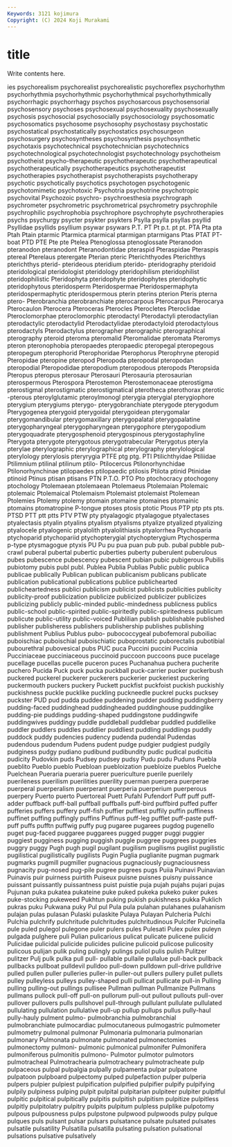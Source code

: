 ```yaml
---
Keywords: 3121 kojimura
Copyright: (C) 2024 Koji Murakami
---
```


# title

Write contents here.



ies psychorealism psychorealist psychorealistic psychoreflex psychorhythm psychorhythmia psychorhythmic psychorhythmical
psychorhythmically psychorrhagic psychorrhagy psychos psychosarcous psychosensorial psychosensory psychoses psychosexual psychosexuality
psychosexually psychosis psychosocial psychosocially psychosociology psychosomatic psychosomatics psychosome psychosophy psychostasy
psychostatic psychostatical psychostatically psychostatics psychosurgeon psychosurgery psychosyntheses psychosynthesis psychosynthetic psychotaxis
psychotechnical psychotechnician psychotechnics psychotechnological psychotechnologist psychotechnology psychotheism psychotheist psycho-therapeutic psychotherapeutic
psychotherapeutical psychotherapeutically psychotherapeutics psychotherapeutist psychotherapies psychotherapist psychotherapists psychotherapy psychotic psychotically
psychotics psychotogen psychotogenic psychotomimetic psychotoxic Psychotria psychotrine psychotropic psychovital Psychozoic
psychro- psychroesthesia psychrograph psychrometer psychrometric psychrometrical psychrometry psychrophile psychrophilic psychrophobia
psychrophore psychrophyte psychrotherapies psychs psychurgy psycter psykter psykters Psylla psylla
psyllas psyllid Psyllidae psyllids psyllium psywar psywars P.T. PT Pt
p.t. pt pt. PTA Pta pta Ptah Ptain ptarmic Ptarmica
ptarmical ptarmigan ptarmigans Ptas PTAT PT-boat PTD PTE Pte pte
Ptelea Ptenoglossa ptenoglossate Pteranodon pteranodon pteranodont Pteranodontidae pteraspid Pteraspidae Pteraspis
ptereal Pterelaus pterergate Pterian pteric Pterichthyodes Pterichthys pterichthys pterid- pterideous
pteridium pterido- pteridography pteridoid pteridological pteridologist pteridology pteridophilism pteridophilist pteridophilistic
Pteridophyta pteridophyte pteridophytes pteridophytic pteridophytous pteridosperm Pteridospermae Pteridospermaphyta pteridospermaphytic pteridospermous
pterin pterins pterion Pteris pterna ptero- Pterobranchia pterobranchiate pterocarpous Pterocarpus
Pterocarya Pterocaulon Pterocera Pteroceras Pterocles Pterocletes Pteroclidae Pteroclomorphae pteroclomorphic pterodactyl
Pterodactyli pterodactylian pterodactylic pterodactylid Pterodactylidae pterodactyloid pterodactylous pterodactyls Pterodactylus pterographer
pterographic pterographical pterography pteroid pteroma pteromalid Pteromalidae pteromata Pteromys pteron
pteronophobia pteropaedes pteropaedic pteropegal pteropegous pteropegum pterophorid Pterophoridae Pterophorus Pterophryne
pteropid Pteropidae pteropine pteropod Pteropoda pteropodal pteropodan pteropodial Pteropodidae pteropodium
pteropodous pteropods Pteropsida Pteropus pteropus pterosaur Pterosauri Pterosauria pterosaurian pterospermous
Pterospora Pterostemon Pterostemonaceae pterostigma pterostigmal pterostigmatic pterostigmatical pterotheca pterothorax pterotic
-pterous pteroylglutamic pteroylmonogl pterygia pterygial pterygiophore pterygium pterygiums pterygo- pterygobranchiate
pterygode pterygodum Pterygogenea pterygoid pterygoidal pterygoidean pterygomalar pterygomandibular pterygomaxillary pterygopalatal
pterygopalatine pterygopharyngeal pterygopharyngean pterygophore pterygopodium pterygoquadrate pterygosphenoid pterygospinous pterygostaphyline Pterygota
pterygote pterygotous pterygotrabecular Pterygotus pteryla pterylae pterylographic pterylographical pterylography pterylological
pterylology pterylosis pteryrygia PTFE ptg ptg. PTI Ptilichthyidae Ptiliidae Ptilimnium
ptilinal ptilinum ptilo- Ptilocercus Ptilonorhynchidae Ptilonorhynchinae ptilopaedes ptilopaedic ptilosis Ptilota
ptinid Ptinidae ptinoid Ptinus ptisan ptisans PTN P.T.O. PTO Pto
ptochocracy ptochogony ptochology Ptolemaean ptolemaean Ptolemaeus Ptolemaian Ptolemaic ptolemaic Ptolemaical
Ptolemaism Ptolemaist ptolemaist Ptolemean Ptolemies Ptolemy ptolemy ptomain ptomaine ptomaines
ptomainic ptomains ptomatropine P-tongue ptoses ptosis ptotic Ptous PTP ptp
pts pts. PTSD PTT ptt ptts PTV PTW pty ptyalagogic
ptyalagogue ptyalectases ptyalectasis ptyalin ptyalins ptyalism ptyalisms ptyalize ptyalized ptyalizing
ptyalocele ptyalogenic ptyalolith ptyalolithiasis ptyalorrhea Ptychoparia ptychoparid ptychopariid ptychopterygial ptychopterygium
Ptychosperma p-type ptysmagogue ptyxis PU Pu pu pua puan pub
pub. pubal pubble pub-crawl puberal pubertal pubertic puberties puberty puberulent
puberulous pubes pubescence pubescency pubescent pubian pubic pubigerous Pubilis pubiotomy
pubis publ publ. Publea Publia Publias Public public publica publicae
publically Publican publican publicanism publicans publicate publication publicational publications publice
publichearted publicheartedness publici publicism publicist publicists publicities publicity publicity-proof publicization
publicize publicized publicizer publicizes publicizing publicly public-minded public-mindedness publicness publics
public-school public-spirited public-spiritedly public-spiritedness publicum publicute public-utility public-voiced Publilian publish
publishable published publisher publisheress publishers publishership publishes publishing publishment Publius
Publus pubo- pubococcygeal pubofemoral puboiliac puboischiac puboischial puboischiatic puboprostatic puborectalis
pubotibial pubourethral pubovesical pubs PUC puca Puccini puccini Puccinia Pucciniaceae
pucciniaceous puccinoid puccoon puccoons puce pucelage pucellage pucellas pucelle puceron
puces Puchanahua puchera pucherite puchero Pucida Puck puck pucka puckball
puck-carrier pucker puckerbush puckered puckerel puckerer puckerers puckerier puckeriest puckering
puckermouth puckers puckery Puckett puckfist puckfoist puckish puckishly puckishness puckle
pucklike puckling puckneedle puckrel pucks pucksey puckster PUD pud pudda
puddee puddening pudder pudding puddingberry pudding-faced puddinghead puddingheaded puddinghouse puddinglike
pudding-pie puddings pudding-shaped puddingstone puddingwife puddingwives puddingy puddle puddleball puddlebar
puddled puddlelike puddler puddlers puddles puddlier puddliest puddling puddlings puddly
puddock puddy pudencies pudency pudenda pudendal Pudendas pudendous pudendum Pudens
pudent pudge pudgier pudgiest pudgily pudginess pudgy pudiano pudibund pudibundity
pudic pudical pudicitia pudicity Pudovkin puds Pudsey pudsey pudsy Pudu
pudu Puduns Puebla pueblito Pueblo pueblo Puebloan puebloization puebloize pueblos
Puelche Puelchean Pueraria pueraria puerer puericulture puerile puerilely puerileness puerilism
puerilities puerility puerman puerpera puerperae puerperal puerperalism puerperant puerperia puerperium
puerperous puerpery Puerto puerto Puertoreal Puett Pufahl Pufendorf Puff puff
puff-adder puffback puff-ball puffball puffballs puff-bird puffbird puffed puffer pufferies
puffers puffery puff-fish puffier puffiest puffily puffin puffiness puffinet puffing
puffingly puffins Puffinus puff-leg pufflet puff-paste puff-puff puffs pufftn puffwig
puffy pug pugaree pugarees pugdog pugenello puget pug-faced puggaree puggarees
pugged pugger puggi puggier puggiest pugginess pugging puggish puggle puggree
puggrees puggries puggry puggy Pugh pugh pugil pugilant pugilism pugilisms
pugilist pugilistic pugilistical pugilistically pugilists Pugin Puglia puglianite pugman pugmark
pugmarks pugmill pugmiller pugnacious pugnaciously pugnaciousness pugnacity pug-nosed pug-pile pugree
pugrees pugs Puiia Puinavi Puinavian Puinavis puir puirness puirtith Puiseux
puisne puisnes puisny puissance puissant puissantly puissantness puist puistie puja
pujah pujahs pujari pujas Pujunan puka pukatea pukateine puke puked
pukeka pukeko puker pukes puke-stocking pukeweed Pukhtun puking pukish pukishness
pukka Puklich pukras puku Pukwana puky Pul pul Pula pula
pulahan pulahanes pulahanism pulajan pulas pulasan Pulaski pulaskite Pulaya Pulayan
Pulcheria Pulchi Pulchia pulchrify pulchritude pulchritudes pulchritudinous Pulcifer Pulcinella pule
puled pulegol pulegone puler pulers pules Pulesati Pulex pulex puleyn
pulgada pulghere puli Pulian pulicarious pulicat pulicate pulicene pulicid Pulicidae
pulicidal pulicide pulicides pulicine pulicoid pulicose pulicosity pulicous pulijan pulik
puling pulingly pulings puliol pulis pulish Pulitzer pulitzer Pulj pulk
pulka pull pull- pullable pullaile pullalue pull-back pullback pullbacks pullboat
pulldevil pulldoo pull-down pulldown pull-drive pulldrive pulled pullen puller pulleries
puller-in puller-out pullers pullery pullet pullets pulley pulleyless pulleys pulley-shaped
pulli pullicat pullicate pull-in Pulling pulling pulling-out pullings pullisee Pullman
pullman Pullmanize Pullmans pullmans pullock pull-off pull-on pullorum pull-out pullout
pullouts pull-over pullover pullovers pulls pullshovel pull-through pullulant pullulate pullulated
pullulating pullulation pullulative pull-up pullup pullups pullus pully-haul pully-hauly pulment
pulmo- pulmobranchia pulmobranchial pulmobranchiate pulmocardiac pulmocutaneous pulmogastric pulmometer pulmometry pulmonal
pulmonar Pulmonaria pulmonaria pulmonarian pulmonary Pulmonata pulmonate pulmonated pulmonectomies pulmonectomy
pulmoni- pulmonic pulmonical pulmonifer Pulmonifera pulmoniferous pulmonitis pulmono- Pulmotor pulmotor
pulmotors pulmotracheal Pulmotrachearia pulmotracheary pulmotracheate pulp pulpaceous pulpal pulpalgia pulpally
pulpamenta pulpar pulpatone pulpatoon pulpboard pulpectomy pulped pulpefaction pulper pulperia
pulpers pulpier pulpiest pulpification pulpified pulpifier pulpify pulpifying pulpily pulpiness
pulping pulpit pulpital pulpitarian pulpiteer pulpiter pulpitful pulpitic pulpitical pulpitically
pulpitis pulpitish pulpitism pulpitize pulpitless pulpitly pulpitolatry pulpitry pulpits pulpitum
pulpless pulplike pulpotomy pulpous pulpousness pulps pulpstone pulpwood pulpwoods pulpy
pulque pulques puls pulsant pulsar pulsars pulsatance pulsate pulsated pulsates
pulsatile pulsatility Pulsatilla pulsatilla pulsating pulsation pulsational pulsations pulsative pulsatively
